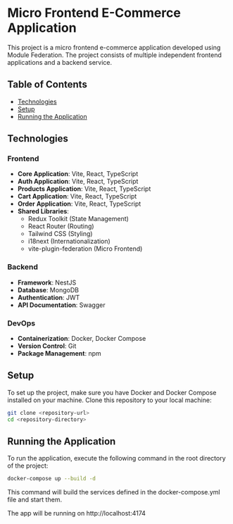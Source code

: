 # Micro Frontend E-Commerce Application

This project is a micro frontend e-commerce application developed using Module Federation. The project consists of multiple independent frontend applications and a backend service.

## Table of Contents

- [Technologies](#technologies)
- [Setup](#setup)
- [Running the Application](#running-the-application)

## Technologies

### Frontend
- **Core Application**: Vite, React, TypeScript
- **Auth Application**: Vite, React, TypeScript
- **Products Application**: Vite, React, TypeScript
- **Cart Application**: Vite, React, TypeScript
- **Order Application**: Vite, React, TypeScript
- **Shared Libraries**: 
  - Redux Toolkit (State Management)
  - React Router (Routing)
  - Tailwind CSS (Styling)
  - i18next (Internationalization)
  - vite-plugin-federation (Micro Frontend)

### Backend
- **Framework**: NestJS
- **Database**: MongoDB
- **Authentication**: JWT
- **API Documentation**: Swagger

### DevOps
- **Containerization**: Docker, Docker Compose
- **Version Control**: Git
- **Package Management**: npm

## Setup

To set up the project, make sure you have Docker and Docker Compose installed on your machine. Clone this repository to your local machine:

```bash
git clone <repository-url>
cd <repository-directory>
``` 

## Running the Application

To run the application, execute the following command in the root directory of the project:

```bash
docker-compose up --build -d
```

This command will build the services defined in the docker-compose.yml file and start them.

The app will be running on http://localhost:4174

